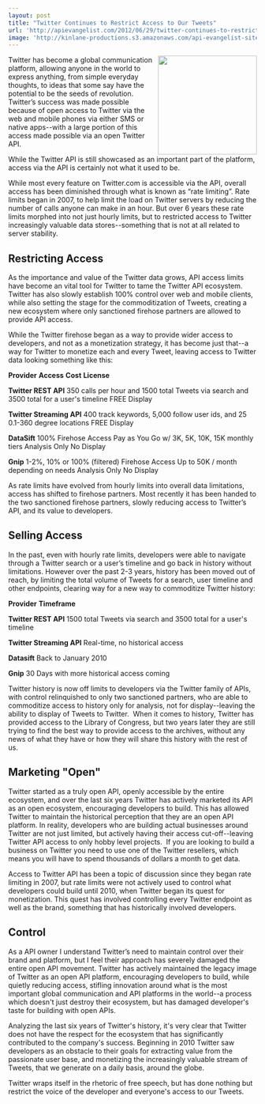 ```yaml
---
layout: post
title: "Twitter Continues to Restrict Access to Our Tweets"
url: 'http://apievangelist.com/2012/06/29/twitter-continues-to-restrict-access-to-our-tweets/'
image: 'http://kinlane-productions.s3.amazonaws.com/api-evangelist-site/blog/twitter-access.png'
---
```


<img class="c1" src="http://kinlane-productions.s3.amazonaws.com/twitter/twitter-access.png" alt="" width="200" align="right" />

Twitter has become a global communication platform, allowing anyone in the world to express anything, from simple everyday thoughts, to ideas that some say have the potential to be the seeds of revolution. Twitter’s success was made possible because of open access to Twitter via the web and mobile phones via either SMS or native apps--with a large portion of this access made possible via an open Twitter API.

While the Twitter API is still showcased as an important part of the platform, access via the API is certainly not what it used to be.

While most every feature on Twitter.com is accessible via the API, overall access has been diminished through what is known as “rate limiting”. Rate limits began in 2007, to help limit the load on Twitter servers by reducing the number of calls anyone can make in an hour. But over 6 years these rate limits morphed into not just hourly limits, but to restricted access to Twitter increasingly valuable data stores--something that is not at all related to server stability.

##  Restricting Access

As the importance and value of the Twitter data grows, API access limits have become an vital tool for Twitter to tame the Twitter API ecosystem. Twitter has also slowly establish 100% control over web and mobile clients, while also setting the stage for the commoditization of Tweets, creating a new ecosystem where only sanctioned firehose partners are allowed to provide API access.

While the Twitter firehose began as a way to provide wider access to developers, and not as a monetization strategy, it has become just that--a way for Twitter to monetize each and every Tweet, leaving access to Twitter data looking something like this:

**Provider**
**Access**
**Cost**
**License**

**Twitter REST API**
350 calls per hour and 1500 total Tweets via search and 3500 total for a user's timeline
FREE
Display

**Twitter Streaming API**
400 track keywords, 5,000 follow user ids, and 25 0.1-360 degree locations
FREE
Display

**DataSift**
100% Firehose Access
Pay as You Go w/ 3K, 5K, 10K, 15K monthly tiers
Analysis Only
No Display

**Gnip**
1-2%, 10% or 100% (filtered) Firehose Access
Up to 50K / month depending on needs
Analysis Only
No Display

As rate limits have evolved from hourly limits into overall data limitations, access has shifted to firehose partners. Most recently it has been handed to the two sanctioned firehose partners, slowly reducing access to Twitter’s API, and its value to developers.

##  Selling Access

In the past, even with hourly rate limits, developers were able to navigate through a Twitter search or a user’s timeline and go back in history without limitations. However over the past 2-3 years, history has been moved out of reach, by limiting the total volume of Tweets for a search, user timeline and other endpoints, clearing way for a new way to commoditize Twitter history:

**Provider**
**Timeframe**

**Twitter REST API**
1500 total Tweets via search and 3500 total for a user's timeline

**Twitter Streaming API**
Real-time, no historical access

**Datasift**
Back to January 2010

**Gnip**
30 Days with more historical access coming

Twitter history is now off limits to developers via the Twitter family of APIs, with control relinquished to only two sanctioned partners, who are able to commoditize access to history only for analysis, not for display--leaving the ability to display of Tweets to Twitter.  When it comes to history, Twitter has provided access to the Library of Congress, but two years later they are still trying to find the best way to provide access to the archives, without any news of what they have or how they will share this history with the rest of us.

##  Marketing "Open"

Twitter started as a truly open API, openly accessible by the entire ecosystem, and over the last six years Twitter has actively marketed its API as an open ecosystem, encouraging developers to build. This has allowed Twitter to maintain the historical perception that they are an open API platform. In reality, developers who are building actual businesses around Twitter are not just limited, but actively having their access cut-off--leaving Twitter API access to only hobby level projects.  If you are looking to build a business on Twitter you need to use one of the Twitter resellers, which means you will have to spend thousands of dollars a month to get data.

Access to Twitter API has been a topic of discussion since they began rate limiting in 2007, but rate limits were not actively used to control what developers could build until 2010, when Twitter began its quest for monetization. This quest has involved controlling every Twitter endpoint as well as the brand, something that has historically involved developers.

##  Control

As a API owner I understand Twitter’s need to maintain control over their brand and platform, but I feel their approach has severely damaged the entire open API movement. Twitter has actively maintained the legacy image of Twitter as an open API platform, encouraging developers to build, while quietly reducing access, stifling innovation around what is the most important global communication and API platforms in the world--a process which doesn't just destroy their ecosystem, but has damaged developer's taste for building with open APIs.

Analyzing the last six years of Twitter's history, it's very clear that Twitter does not have the respect for the ecosystem that has significantly contributed to the company's success. Beginning in 2010 Twitter saw developers as an obstacle to their goals for extracting value from the passionate user base, and monetizing the increasingly valuable stream of Tweets, that we generate on a daily basis, around the globe.  

Twitter wraps itself in the rhetoric of free speech, but has done nothing but restrict the voice of the developer and everyone's access to our Tweets.